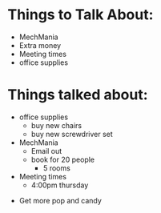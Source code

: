 <h1>Things to Talk About:</h1>

<ul>
<li>MechMania</li>
<li>Extra money</li>
<li>Meeting times</li>
<li>office supplies</li>
</ul>

<h1>Things talked about:</h1>

<ul>
<li>office supplies

<ul>
<li>buy new chairs</li>
<li>buy new screwdriver set</li>
</ul></li>
<li>MechMania

<ul>
<li>Email out</li>
<li>book for 20 people

<ul>
<li>5 rooms</li>
</ul></li>
</ul></li>
<li>Meeting times

<ul>
<li>4:00pm thursday</li>
</ul></li>
<li><p>Get more pop and candy</p></li>
</ul>